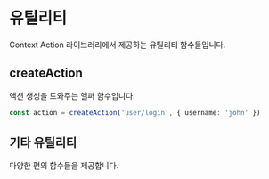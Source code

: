 # 유틸리티

Context Action 라이브러리에서 제공하는 유틸리티 함수들입니다.

## createAction

액션 생성을 도와주는 헬퍼 함수입니다.

```typescript
const action = createAction('user/login', { username: 'john' })
```

## 기타 유틸리티

다양한 편의 함수들을 제공합니다.